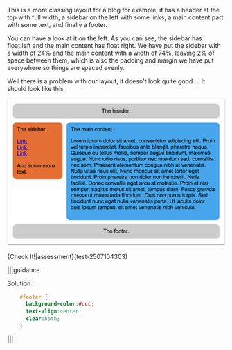 This is a more classing layout for a blog for example, it has a header at the top with full width, a sidebar on the left with some links, a main content part with some text, and finally a footer.

You can have a look at it on the left. As you can see, the sidebar has float:left and the main content has float right. We have put the sidebar with a width of 24% and the main content with a width of 74%, leaving 2% of space between them, which is also the padding and margin we have put everywhere so things are spaced evenly.

Well there is a problem with our layout, it doesn't look quite good ... It should look like this :

![](.guides/img/good-layout.png)

{Check It!|assessment}(test-2507104303)

|||guidance

Solution :

```css
    #footer {
      background-color:#ccc;
      text-align:center;
      clear:both;
    }
```

|||